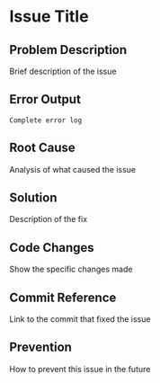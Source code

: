 # Issue Title

## Problem Description

Brief description of the issue

## Error Output

```text
Complete error log
```

## Root Cause

Analysis of what caused the issue

## Solution

Description of the fix

## Code Changes

Show the specific changes made

## Commit Reference

Link to the commit that fixed the issue

## Prevention

How to prevent this issue in the future
